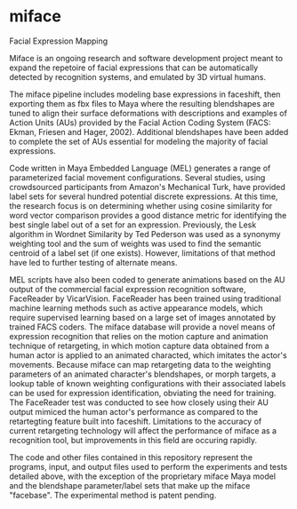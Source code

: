 # miface
Facial Expression Mapping

Miface is an ongoing research and software development project meant to expand the repetoire of facial expressions that can be automatically detected by recognition systems, and emulated by 3D virtual humans.

The miface pipeline includes modeling base expressions in faceshift, then exporting them as fbx files to Maya where the resulting blendshapes are tuned to align their surface deformations with descriptions and examples of Action Units (AUs) provided by the Facial Action Coding System (FACS: Ekman, Friesen and Hager, 2002). Additional blendshapes have been added to complete the set of AUs essential for modeling the majority of facial expressions.

Code written in Maya Embedded Language (MEL) generates a range of parameterized facial movement configurations. Several studies, using crowdsourced participants from Amazon's Mechanical Turk, have provided label sets for several hundred potential discrete expressions. At this time, the research focus is on determining whether using cosine similarity for word vector comparison provides a good distance metric for identifying the best single label out of a set for an expression. Previously, the Lesk algorithm in Wordnet Similarity by Ted Pederson was used as a synonymy weighting tool and the sum of weights was used to find the semantic centroid of a label set (if one exists). However, limitations of that method have led to further testing of alternate means.

MEL scripts have also been coded to generate animations based on the AU output of the commercial facial expression recognition software, FaceReader by VicarVision. FaceReader has been trained using traditional machine learning methods such as active appearance models, which require supervised learning based on a large set of images annotated by trained FACS coders. The miface database will provide a novel means of expression recognition that relies on the motion capture and animation technique of retargeting, in which motion capture data obtained from a human actor is applied to an animated characted, which imitates the actor's movements. Because miface can map retargeting data to the weighting parameters of an animated character's blendshapes, or morph targets, a lookup table of known weighting configurations with their associated labels can be used for expression identification, obviating the need for training. The FaceReader test was conducted to see how closely using their AU output mimiced the human actor's performance as compared to the retartegting feature built into faceshift. Limitations to the accuracy of current retargeting technology will affect the performance of miface as a recognition tool, but improvements in this field are occuring rapidly.

The code and other files contained in this repository represent the programs, input, and output files used to perform the experiments and tests detailed above, with the exception of the proprietary miface Maya model and the blendshape parameter/label sets that make up the miface "facebase". The experimental method is patent pending.
